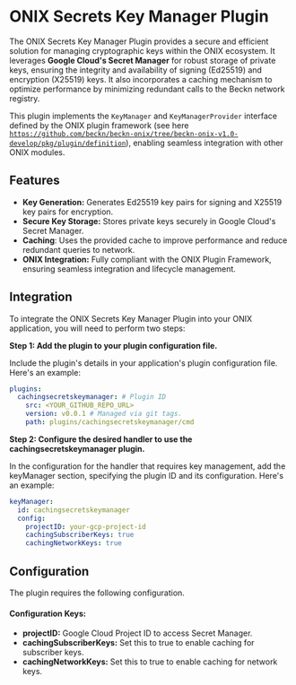 # ONIX Secrets Key Manager Plugin

The ONIX Secrets Key Manager Plugin provides a secure and efficient solution for managing cryptographic keys within the ONIX ecosystem. It leverages **Google Cloud's Secret Manager** for robust storage of private keys, ensuring the integrity and availability of signing (Ed25519) and encryption (X25519) keys. It also incorporates a caching mechanism to optimize performance by minimizing redundant calls to the Beckn network registry.

This plugin implements the `KeyManager` and `KeyManagerProvider` interface defined by the ONIX plugin framework  (see here [`https://github.com/beckn/beckn-onix/tree/beckn-onix-v1.0-develop/pkg/plugin/definition`](https://github.com/beckn/beckn-onix/tree/beckn-onix-v1.0-develop/pkg/plugin/definition)), enabling seamless integration with other ONIX modules.

## Features

* **Key Generation:** Generates Ed25519 key pairs for signing and X25519 key pairs for encryption.
* **Secure Key Storage:** Stores private keys securely in Google Cloud's Secret Manager.
* **Caching**: Uses the provided cache to improve performance and reduce redundant queries to network.
* **ONIX Integration:** Fully compliant with the ONIX Plugin Framework, ensuring seamless integration and lifecycle management.

## Integration

To integrate the ONIX Secrets Key Manager Plugin into your ONIX application, you will need to perform two steps:

**Step 1: Add the plugin to your plugin configuration file.**

Include the plugin's details in your application's plugin configuration file. Here's an example:

```yaml
plugins:
  cachingsecretskeymanager: # Plugin ID
    src: <YOUR_GITHUB_REPO_URL>
    version: v0.0.1 # Managed via git tags.
    path: plugins/cachingsecretskeymanager/cmd
```
**Step 2: Configure the desired handler to use the cachingsecretskeymanager plugin.**

In the configuration for the handler that requires key management, add the keyManager section, specifying the plugin ID and its configuration. Here's an example:

```yaml
keyManager:
  id: cachingsecretskeymanager
  config:
    projectID: your-gcp-project-id
    cachingSubscriberKeys: true
    cachingNetworkKeys: true
```

## Configuration

The plugin requires the following configuration.

#### Configuration Keys:

* **projectID:** Google Cloud Project ID to access Secret Manager.
* **cachingSubscriberKeys:** Set this to true to enable caching for subscriber keys.
* **cachingNetworkKeys:** Set this to true to enable caching for network keys.

